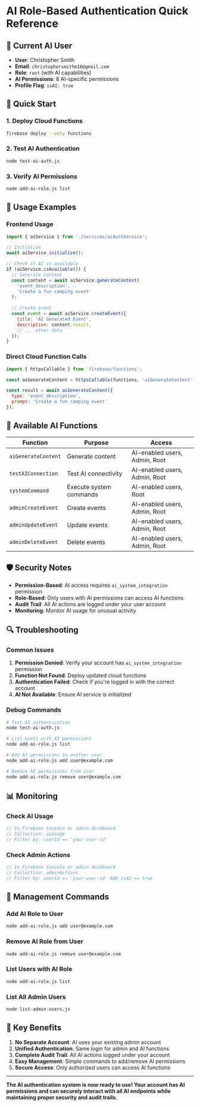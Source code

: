 # AI Role-Based Authentication Quick Reference

## 🔑 Current AI User
- **User**: Christopher Smith
- **Email**: `christophersmithm16@gmail.com`
- **Role**: `root` (with AI capabilities)
- **AI Permissions**: 8 AI-specific permissions
- **Profile Flag**: `isAI: true`

## 🚀 Quick Start

### 1. Deploy Cloud Functions
```bash
firebase deploy --only functions
```

### 2. Test AI Authentication
```bash
node test-ai-auth.js
```

### 3. Verify AI Permissions
```bash
node add-ai-role.js list
```

## 📝 Usage Examples

### Frontend Usage
```javascript
import { aiService } from './services/aiAuthService';

// Initialize
await aiService.initialize();

// Check if AI is available
if (aiService.isAvailable()) {
  // Generate content
  const content = await aiService.generateContent(
    'event_description',
    'Create a fun camping event'
  );
  
  // Create event
  const event = await aiService.createEvent({
    title: 'AI Generated Event',
    description: content.result,
    // ... other data
  });
}
```

### Direct Cloud Function Calls
```javascript
import { httpsCallable } from 'firebase/functions';

const aiGenerateContent = httpsCallable(functions, 'aiGenerateContent');

const result = await aiGenerateContent({
  type: 'event_description',
  prompt: 'Create a fun camping event'
});
```

## 🔧 Available AI Functions

| Function | Purpose | Access |
|----------|---------|---------|
| `aiGenerateContent` | Generate content | AI-enabled users, Admin, Root |
| `testAIConnection` | Test AI connectivity | AI-enabled users, Admin, Root |
| `systemCommand` | Execute system commands | AI-enabled users, Root |
| `adminCreateEvent` | Create events | AI-enabled users, Admin, Root |
| `adminUpdateEvent` | Update events | AI-enabled users, Admin, Root |
| `adminDeleteEvent` | Delete events | AI-enabled users, Admin, Root |

## 🛡️ Security Notes

- **Permission-Based**: AI access requires `ai_system_integration` permission
- **Role-Based**: Only users with AI permissions can access AI functions
- **Audit Trail**: All AI actions are logged under your user account
- **Monitoring**: Monitor AI usage for unusual activity

## 🔍 Troubleshooting

### Common Issues
1. **Permission Denied**: Verify your account has `ai_system_integration` permission
2. **Function Not Found**: Deploy updated cloud functions
3. **Authentication Failed**: Check if you're logged in with the correct account
4. **AI Not Available**: Ensure AI service is initialized

### Debug Commands
```bash
# Test AI authentication
node test-ai-auth.js

# List users with AI permissions
node add-ai-role.js list

# Add AI permissions to another user
node add-ai-role.js add user@example.com

# Remove AI permissions from user
node add-ai-role.js remove user@example.com
```

## 📊 Monitoring

### Check AI Usage
```javascript
// In Firebase Console or admin dashboard
// Collection: aiUsage
// Filter by: userId == 'your-user-id'
```

### Check Admin Actions
```javascript
// In Firebase Console or admin dashboard  
// Collection: adminActions
// Filter by: userId == 'your-user-id' AND isAI == true
```

## 🔧 Management Commands

### Add AI Role to User
```bash
node add-ai-role.js add user@example.com
```

### Remove AI Role from User
```bash
node add-ai-role.js remove user@example.com
```

### List Users with AI Role
```bash
node add-ai-role.js list
```

### List All Admin Users
```bash
node list-admin-users.js
```

## 🎯 Key Benefits

1. **No Separate Account**: AI uses your existing admin account
2. **Unified Authentication**: Same login for admin and AI functions
3. **Complete Audit Trail**: All AI actions logged under your account
4. **Easy Management**: Simple commands to add/remove AI permissions
5. **Secure Access**: Only authorized users can access AI functions

---

**The AI authentication system is now ready to use! Your account has AI permissions and can securely interact with all AI endpoints while maintaining proper security and audit trails.**